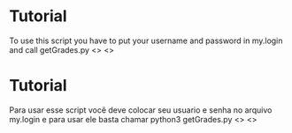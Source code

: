 # Tutorial

To use this script you have to put your username and password in my.login and call getGrades.py <<Link to vjudge contest rank>> <<Upsolving submission time in hours>>

# Tutorial

Para usar esse script você deve colocar seu usuario e senha no arquivo my.login e para usar ele basta chamar
python3 getGrades.py <<link do rank do contest no vjudge>> <<tempo de submissao de upsolving em horas>>
